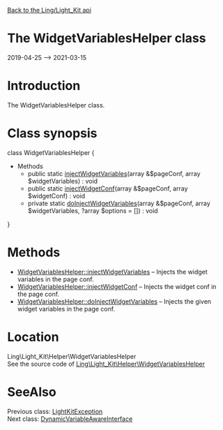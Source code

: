 [Back to the Ling/Light_Kit api](https://github.com/lingtalfi/Light_Kit/blob/master/doc/api/Ling/Light_Kit.md)



The WidgetVariablesHelper class
================
2019-04-25 --> 2021-03-15






Introduction
============

The WidgetVariablesHelper class.



Class synopsis
==============


class <span class="pl-k">WidgetVariablesHelper</span>  {

- Methods
    - public static [injectWidgetVariables](https://github.com/lingtalfi/Light_Kit/blob/master/doc/api/Ling/Light_Kit/Helper/WidgetVariablesHelper/injectWidgetVariables.md)(array &$pageConf, array $widgetVariables) : void
    - public static [injectWidgetConf](https://github.com/lingtalfi/Light_Kit/blob/master/doc/api/Ling/Light_Kit/Helper/WidgetVariablesHelper/injectWidgetConf.md)(array &$pageConf, array $widgetConf) : void
    - private static [doInjectWidgetVariables](https://github.com/lingtalfi/Light_Kit/blob/master/doc/api/Ling/Light_Kit/Helper/WidgetVariablesHelper/doInjectWidgetVariables.md)(array &$pageConf, array $widgetVariables, ?array $options = []) : void

}






Methods
==============

- [WidgetVariablesHelper::injectWidgetVariables](https://github.com/lingtalfi/Light_Kit/blob/master/doc/api/Ling/Light_Kit/Helper/WidgetVariablesHelper/injectWidgetVariables.md) &ndash; Injects the widget variables in the page conf.
- [WidgetVariablesHelper::injectWidgetConf](https://github.com/lingtalfi/Light_Kit/blob/master/doc/api/Ling/Light_Kit/Helper/WidgetVariablesHelper/injectWidgetConf.md) &ndash; Injects the widget conf in the page conf.
- [WidgetVariablesHelper::doInjectWidgetVariables](https://github.com/lingtalfi/Light_Kit/blob/master/doc/api/Ling/Light_Kit/Helper/WidgetVariablesHelper/doInjectWidgetVariables.md) &ndash; Injects the given widget variables in the page conf.





Location
=============
Ling\Light_Kit\Helper\WidgetVariablesHelper<br>
See the source code of [Ling\Light_Kit\Helper\WidgetVariablesHelper](https://github.com/lingtalfi/Light_Kit/blob/master/Helper/WidgetVariablesHelper.php)



SeeAlso
==============
Previous class: [LightKitException](https://github.com/lingtalfi/Light_Kit/blob/master/doc/api/Ling/Light_Kit/Exception/LightKitException.md)<br>Next class: [DynamicVariableAwareInterface](https://github.com/lingtalfi/Light_Kit/blob/master/doc/api/Ling/Light_Kit/PageConfigurationTransformer/DynamicVariableAwareInterface.md)<br>
